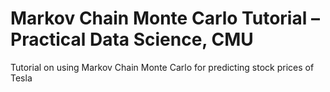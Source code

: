 # Markov Chain Monte Carlo Tutorial – Practical Data Science, CMU

Tutorial on using Markov Chain Monte Carlo for predicting stock prices of Tesla

